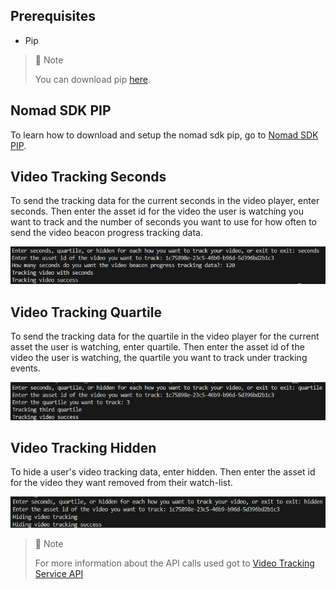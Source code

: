 ## Prerequisites

- Pip

> 📘 Note
> 
> You can download pip [here](https://pip.pypa.io/en/stable/installation/).

## Nomad SDK PIP

To learn how to download and setup the nomad sdk pip, go to [Nomad SDK PIP](doc:nomad-sdk-pip).

## Video Tracking Seconds

To send the tracking data for the current seconds in the video player, enter seconds. Then enter the asset id for the video the user is watching you want to track and the number of seconds you want to use for how often to send the video beacon progress tracking data.

![](images/video-tracking-seconds.png)

## Video Tracking Quartile

To send the tracking data for the quartile in the video player for the current asset the user is watching, enter quartile. Then enter the asset id of the video the user is watching, the quartile you want to track under tracking events.

![](images/video-tracking-quartile.png)

## Video Tracking Hidden

To hide a user's video tracking data, enter hidden. Then enter the asset id for the video they want removed from their watch-list.

![](images/video-tracking-hidden.png)

> 📘 Note
> 
> For more information about the API calls used got to [Video Tracking Service API](doc:video-tracking-service-api)